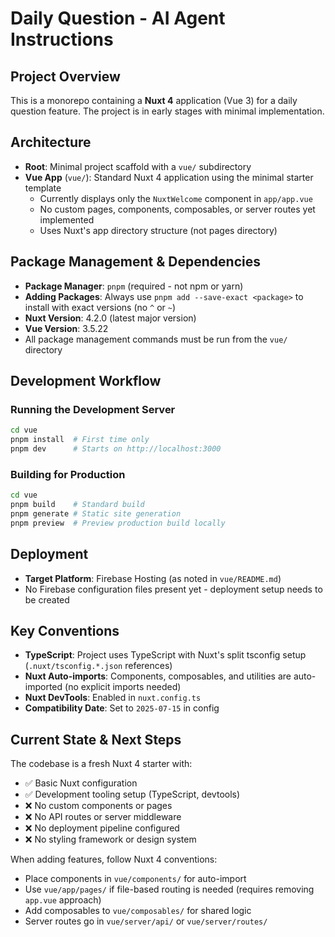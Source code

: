 # Daily Question - AI Agent Instructions

## Project Overview

This is a monorepo containing a **Nuxt 4** application (Vue 3) for a daily question feature. The project is in early stages with minimal implementation.

## Architecture

- **Root**: Minimal project scaffold with a `vue/` subdirectory
- **Vue App** (`vue/`): Standard Nuxt 4 application using the minimal starter template
  - Currently displays only the `NuxtWelcome` component in `app/app.vue`
  - No custom pages, components, composables, or server routes yet implemented
  - Uses Nuxt's app directory structure (not pages directory)

## Package Management & Dependencies

- **Package Manager**: `pnpm` (required - not npm or yarn)
- **Adding Packages**: Always use `pnpm add --save-exact <package>` to install with exact versions (no `^` or `~`)
- **Nuxt Version**: 4.2.0 (latest major version)
- **Vue Version**: 3.5.22
- All package management commands must be run from the `vue/` directory

## Development Workflow

### Running the Development Server

```bash
cd vue
pnpm install  # First time only
pnpm dev      # Starts on http://localhost:3000
```

### Building for Production

```bash
cd vue
pnpm build    # Standard build
pnpm generate # Static site generation
pnpm preview  # Preview production build locally
```

## Deployment

- **Target Platform**: Firebase Hosting (as noted in `vue/README.md`)
- No Firebase configuration files present yet - deployment setup needs to be created

## Key Conventions

- **TypeScript**: Project uses TypeScript with Nuxt's split tsconfig setup (`.nuxt/tsconfig.*.json` references)
- **Nuxt Auto-imports**: Components, composables, and utilities are auto-imported (no explicit imports needed)
- **Nuxt DevTools**: Enabled in `nuxt.config.ts`
- **Compatibility Date**: Set to `2025-07-15` in config

## Current State & Next Steps

The codebase is a fresh Nuxt 4 starter with:

- ✅ Basic Nuxt configuration
- ✅ Development tooling setup (TypeScript, devtools)
- ❌ No custom components or pages
- ❌ No API routes or server middleware
- ❌ No deployment pipeline configured
- ❌ No styling framework or design system

When adding features, follow Nuxt 4 conventions:

- Place components in `vue/components/` for auto-import
- Use `vue/app/pages/` if file-based routing is needed (requires removing `app.vue` approach)
- Add composables to `vue/composables/` for shared logic
- Server routes go in `vue/server/api/` or `vue/server/routes/`
